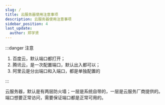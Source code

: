 ```yaml
---
slug: /
title: 云服务器使用注意事项
description: 云服务器使用注意事项
sidebar_position: 4
last_update:
  author: 郑学贤
---
```


:::danger 注意

1. 百度云，默认端口都打开；
2. 腾讯云，是一次配置端口，默认出入都可以；
3. 阿里云是分出端口和入端口，都是单独配置的

:::

云服务器，默认是有两层防火墙；一层是系统自带的，一层是云服务厂商提供的。端口想要正常访问，需要保证端口都是正常可用的。